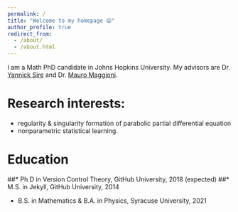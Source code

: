 ```yaml
---
permalink: /
title: "Welcome to my homepage 😃"
author_profile: true
redirect_from: 
  - /about/
  - /about.html
---
```


I am a Math PhD candidate in Johns Hopkins University. My advisors are Dr. [Yannick Sire](https://scholar.google.com/citations?hl=en&user=sd1Qv2EAAAAJ&view_op=list_works&sortby=pubdate) and Dr. [Mauro Maggioni](https://mauromaggioni.duckdns.org/). 

Research interests:
======
* regularity & singularity formation of parabolic partial differential equation
* nonparametric statistical learning.


Education
======
##* Ph.D in Version Control Theory, GitHub University, 2018 (expected)
##* M.S. in Jekyll, GitHub University, 2014
* B.S. in Mathematics & B.A. in Physics, Syracuse University, 2021


